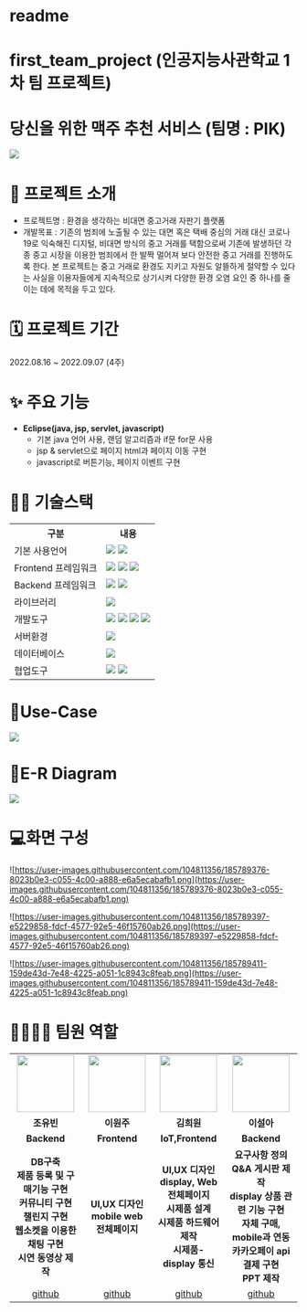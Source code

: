 # readme
# first_team_project (인공지능사관학교 1차 팀 프로젝트)

# 당신을 위한 맥주 추천 서비스 (팀명 : PIK)

<img src = "[https://user-images.githubusercontent.com/104811356/185779921-fddf612a-6193-4a19-b81c-fa4a9e240752.png](https://user-images.githubusercontent.com/104811356/185779921-fddf612a-6193-4a19-b81c-fa4a9e240752.png)">

# 👀 프로젝트 소개

- 프로젝트명 : 환경을 생각하는 비대면 중고거래 자판기 플랫폼
- 개발목표 : 기존의 범죄에 노출될 수 있는 대면 혹은 택배 중심의 거래 대신 코로나19로 익숙해진 디지털,
비대면 방식의 중고 거래를 택함으로써 기존에 발생하던 각종 중고 시장을 이용한 범죄에서 한 발짝 멀어져 보다 안전한 중고 거래를 진행하도록 한다.
본 프로젝트는 중고 거래로 환경도 지키고 자원도 알뜰하게 절약할 수 있다는 사실을 이용자들에게 지속적으로 상기시켜 다양한 환경 오염 요인 중 하나를 줄이는 데에 목적을 두고 있다.

# 🗓️ 프로젝트 기간

2022.08.16 ~ 2022.09.07 (4주)

# ✨ 주요 기능

- <b>Eclipse(java, jsp, servlet, javascript)</b>
    - 기본 java 언어 사용, 랜덤 알고리즘과 if문 for문 사용
    - jsp & servlet으로 페이지 html과 페이지 이동 구현
    - javascript로 버튼기능, 페이지 이벤트 구현

# 💪🏻 기술스택

<table>
<tr>
<th>구분</th>
<th>내용</th>
</tr>
<tr>
<td>기본 사용언어</td>
<td>
<img src="[https://img.shields.io/badge/Java-007396?style=for-the-badge&logo=java&logoColor=white](https://img.shields.io/badge/Java-007396?style=for-the-badge&logo=java&logoColor=white)"/>
<img src="[https://img.shields.io/badge/C++-00599C?style=for-the-badge&logo=C++&logoColor=white](https://img.shields.io/badge/C++-00599C?style=for-the-badge&logo=C++&logoColor=white)"/>
</td>
</tr>
<tr>
<td>Frontend 프레임워크</td>
<td>
<img src="[https://img.shields.io/badge/javascript-F7DF1E?style=for-the-badge&logo=javascript&logoColor=black](https://img.shields.io/badge/javascript-F7DF1E?style=for-the-badge&logo=javascript&logoColor=black)">
<img src="[https://img.shields.io/badge/HTML-E34F26?style=for-the-badge&logo=html5&logoColor=white](https://img.shields.io/badge/HTML-E34F26?style=for-the-badge&logo=html5&logoColor=white)">
<img src="[https://img.shields.io/badge/CSS-1572B6?style=for-the-badge&logo=css3&logoColor=white](https://img.shields.io/badge/CSS-1572B6?style=for-the-badge&logo=css3&logoColor=white)">
</td>
</tr>
<tr>
<td>Backend 프레임워크</td>
<td>
<img src="[https://img.shields.io/badge/Spring-6DB33F?style=for-the-badge&logo=Spring&logoColor=white](https://img.shields.io/badge/Spring-6DB33F?style=for-the-badge&logo=Spring&logoColor=white)"/>
<img src="[https://img.shields.io/badge/Spring](https://img.shields.io/badge/Spring) Boot-6DB33F?style=for-the-badge&logo=Spring Boot&logoColor=white"/>
</td>
</tr>
<tr>
<td>라이브러리</td>
<td>
<img src="[https://img.shields.io/badge/BootStrap-7952B3?style=for-the-badge&logo=BootStrap&logoColor=white](https://img.shields.io/badge/BootStrap-7952B3?style=for-the-badge&logo=BootStrap&logoColor=white)"/>
</td>
</tr>
<tr>
<td>개발도구</td>
<td>
<img src="[https://img.shields.io/badge/Eclipse-2C2255?style=for-the-badge&logo=Eclipse&logoColor=white](https://img.shields.io/badge/Eclipse-2C2255?style=for-the-badge&logo=Eclipse&logoColor=white)"/>
<img src="[https://img.shields.io/badge/RaskpberryPi-A22846?style=for-the-badge&logo=RaskpberryPi&logoColor=white](https://img.shields.io/badge/RaskpberryPi-A22846?style=for-the-badge&logo=RaskpberryPi&logoColor=white)"/>
<img src="[https://img.shields.io/badge/Arduino-00979D?style=for-the-badge&logo=Arduino&logoColor=white](https://img.shields.io/badge/Arduino-00979D?style=for-the-badge&logo=Arduino&logoColor=white)"/>
<img src="[https://img.shields.io/badge/VSCode-007ACC?style=for-the-badge&logo=VisualStudioCode&logoColor=white](https://img.shields.io/badge/VSCode-007ACC?style=for-the-badge&logo=VisualStudioCode&logoColor=white)"/>
</td>
</tr>
<tr>
<td>서버환경</td>
<td>
<img src="[https://img.shields.io/badge/Apache](https://img.shields.io/badge/Apache) Tomcat-D22128?style=for-the-badge&logo=Apache Tomcat&logoColor=white"/>
</td>
</tr>
<tr>
<td>데이터베이스</td>
<td>
<img src="[https://img.shields.io/badge/MySQL-4479A1?style=for-the-badge&logo=MySQL&logoColor=white](https://img.shields.io/badge/MySQL-4479A1?style=for-the-badge&logo=MySQL&logoColor=white)"/>
</td>
</tr>
<tr>
<td>협업도구</td>
<td>
<img src="[https://img.shields.io/badge/Git-F05032?style=for-the-badge&logo=Git&logoColor=white](https://img.shields.io/badge/Git-F05032?style=for-the-badge&logo=Git&logoColor=white)"/>
<img src="[https://img.shields.io/badge/GitHub-181717?style=for-the-badge&logo=GitHub&logoColor=white](https://img.shields.io/badge/GitHub-181717?style=for-the-badge&logo=GitHub&logoColor=white)"/>
</td>
</tr>
</table>

# 📌Use-Case

<img src = "[https://user-images.githubusercontent.com/104811356/185788901-cbed8178-7077-4b2d-abc9-6e851320d094.png](https://user-images.githubusercontent.com/104811356/185788901-cbed8178-7077-4b2d-abc9-6e851320d094.png)">

# 📌E-R Diagram

<img src ="[https://user-images.githubusercontent.com/104811356/185788587-e648b4a9-ddca-429b-8f48-d539b39bb9b1.png](https://user-images.githubusercontent.com/104811356/185788587-e648b4a9-ddca-429b-8f48-d539b39bb9b1.png)">

# 💻화면 구성

![https://user-images.githubusercontent.com/104811356/185789376-8023b0e3-c055-4c00-a888-e6a5ecabafb1.png](https://user-images.githubusercontent.com/104811356/185789376-8023b0e3-c055-4c00-a888-e6a5ecabafb1.png)

![https://user-images.githubusercontent.com/104811356/185789397-e5229858-fdcf-4577-92e5-46f15760ab26.png](https://user-images.githubusercontent.com/104811356/185789397-e5229858-fdcf-4577-92e5-46f15760ab26.png)

![https://user-images.githubusercontent.com/104811356/185789411-159de43d-7e48-4225-a051-1c8943c8feab.png](https://user-images.githubusercontent.com/104811356/185789411-159de43d-7e48-4225-a051-1c8943c8feab.png)

# 👨‍👩‍👦‍👦 팀원 역할

<table>
<tr>
<td align="center"><img src="[https://item.kakaocdn.net/do/fd49574de6581aa2a91d82ff6adb6c0115b3f4e3c2033bfd702a321ec6eda72c](https://item.kakaocdn.net/do/fd49574de6581aa2a91d82ff6adb6c0115b3f4e3c2033bfd702a321ec6eda72c)" width="100" height="100"/></td>
<td align="center"><img src="[https://mb.ntdtv.kr/assets/uploads/2019/01/Screen-Shot-2019-01-08-at-4.31.55-PM-e1546932545978.png](https://mb.ntdtv.kr/assets/uploads/2019/01/Screen-Shot-2019-01-08-at-4.31.55-PM-e1546932545978.png)" width="100" height="100"/></td>
<td align="center"><img src="[https://i.pinimg.com/236x/ed/bb/53/edbb53d4f6dd710431c1140551404af9.jpg](https://i.pinimg.com/236x/ed/bb/53/edbb53d4f6dd710431c1140551404af9.jpg)" width="100" height="100"/></td>
<td align="center"><img src="[https://mblogthumb-phinf.pstatic.net/20160127_177/krazymouse_1453865104404DjQIi_PNG/īī��������_���̾�.png?type=w2](https://mblogthumb-phinf.pstatic.net/20160127_177/krazymouse_1453865104404DjQIi_PNG/%C4%AB%C4%AB%BF%C0%C7%C1%B7%BB%C1%EE_%B6%F3%C0%CC%BE%F0.png?type=w2)" width="100" height="100"/></td>
</tr>
<tr>
<td align="center"><strong>조유빈</strong></td>
<td align="center"><strong>이원주</strong></td>
<td align="center"><strong>김희원</strong></td>
<td align="center"><strong>이설아</strong></td>
</tr>
<tr>
<td align="center"><b>Backend</b></td>
<td align="center"><b>Frontend</b></td>
<td align="center"><b>IoT,Frontend</b></td>
<td align="center"><b>Backend</b></td>
</tr>
<tr>
<td align="center"><b>DB구축<br>제품 등록 및 구매기능 구현<br>커뮤니티 구현<br>챌린지 구현<br>웹소켓을 이용한 채팅 구현<br>시연 동영상 제작</b></td>
<td align="center"><b>UI,UX 디자인<br>mobile web 전체페이지<br></b></td>
<td align="center"><b>UI,UX 디자인<br>display, Web 전체페이지<br>시제품 설계<br>시제품 하드웨어 제작<br>시제품-display 통신</b></td>
<td align="center"><b>요구사항 정의<br>Q&A 게시판 제작<br>display 상품 관련 기능 구현<br>자체 구매, mobile과 연동<br>카카오페이 api 결제 구현<br>PPT 제작</b></td>
</tr>
<tr>
<td align="center"><a href="[https://github.com/eil-you](https://github.com/eil-you)" target='_blank'>github</a></td>
<td align="center"><a href="[https://github.com/wonjuju](https://github.com/wonjuju)" target='_blank'>github</a></td>
<td align="center"><a href="[https://github.com/HeEwOn96](https://github.com/HeEwOn96)" target='_blank'>github</a></td>
<td align="center"><a href="[https://github.com/sterham](https://github.com/sterham)" target='_blank'>github</a></td>
</tr>
</table>

